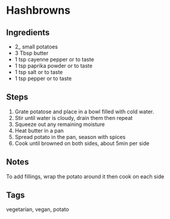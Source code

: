 # Hashbrowns

## Ingredients

* 2_ small potatoes 
* 3 Tbsp butter 
* 1 tsp cayenne pepper or to taste
* 1 tsp paprika powder or to taste
* 1 tsp salt or to taste
* 1 tsp pepper or to taste

## Steps

1. Grate potatose and place in a bowl filled with cold water.
2. Stir until water is cloudy, drain them then repeat
3. Squeeze out any remaining moisture
4. Heat butter in a pan 
5. Spread potato in the pan, season with spices 
6. Cook until browned on both sides, about 5min per side 

## Notes 

To add fillings, wrap the potato around it then cook on each side 

## Tags
vegetarian, vegan, potato
